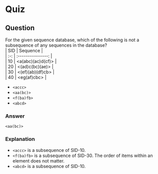 Quiz
====  

Question
--------  
For the given sequence database, which of the following is not a subsequence of any sequences in the database?  
| SID | Sequence          |  
| :-: | :---------------: |  
| 10  | <a(abc)(ac)d(cf)> |  
| 20  | <(ad)c(bc)(ae)>   |  
| 30  | <(ef)(ab)(df)cb>  |  
| 40  | <eg(af)cbc>       |  
* `<accc>`  
* `<aa(bc)>`  
* `<f(ba)fb>`  
* `<abcd>`  

### Answer  
`<aa(bc)>`  

### Explanation  
* `<accc>` is a subsequence of SID-10.  
* `<f(ba)fb>` is a subsequence of SID-30. The order of items within an element does not matter.
* `<abcd>` is a subsequence of SID-10.
